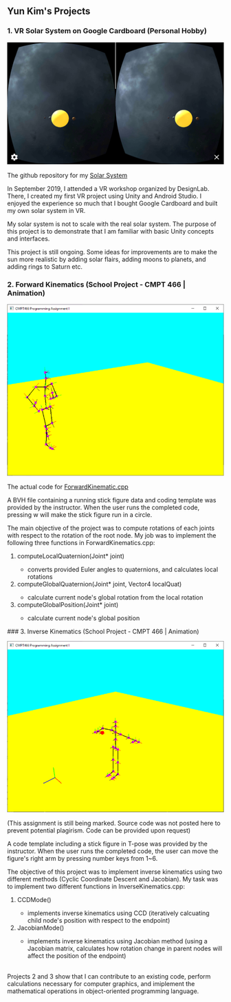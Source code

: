 ## Yun Kim's Projects

### 1. VR Solar System on Google Cardboard (Personal Hobby)
  
  ![Figure 1](https://github.com/melongbob/kabam/blob/master/Screenshot_20191115-230033.png?raw=true)

  The github repository for my [Solar System](https://github.com/melongbob/SolarSystemVR)
  
  In September 2019, I attended a VR workshop organized by DesignLab. There, I created my first VR project using Unity and Android Studio. I enjoyed the experience so much that I bought Google Cardboard and built my own solar system in VR.
  
  My solar system is not to scale with the real solar system. The purpose of this project is to demonstrate that I am familiar with basic Unity concepts and interfaces. 
  
  This project is still ongoing. Some ideas for improvements are to make the sun more realistic by adding solar flairs, adding moons to planets, and adding rings to Saturn etc.
  
### 2. Forward Kinematics (School Project - CMPT 466 | Animation)
  
  ![Figure 2](https://github.com/melongbob/kabam/blob/master/running_figure.PNG?raw=true)
  
  The actual code for [ForwardKinematic.cpp](https://github.com/melongbob/CMPT466-Animation/blob/master/CMPT466-985%20Program%20Assignment%201/build/ForwardKinematic.cpp)
  
  A BVH file containing a running stick figure data and coding template was provided by the instructor. When the user runs the completed code, pressing w will make the stick figure run in a circle.
  
  The main objective of the project was to compute rotations of each joints with respect to the rotation of the root node. My job was to implement the following three functions in ForwardKinematics.cpp:
<ol>
    <li>computeLocalQuaternion(Joint* joint)</li>
      <ul>
      <li>converts provided Euler angles to quaternions, and calculates local rotations</li>
      </ul>
    <li>computeGlobalQuaternion(Joint* joint, Vector4 localQuat)</li>
      <ul>
      <li>calculate current node's global rotation from the local rotation</li>
      </ul>
    <li>computeGlobalPosition(Joint* joint)</li>
      <ul>
      <li>calculate current node's global position</li>
      </ul>
</ol>   
### 3. Inverse Kinematics (School Project - CMPT 466 | Animation)

  ![Figure 3](https://github.com/melongbob/kabam/blob/master/right_arm_move.PNG?raw=true)
  
  (This assignment is still being marked. Source code was not posted here to prevent potential plagirism. Code can be provided upon request)
  
  A code template including a stick figure in T-pose was provided by the instructor. When the user runs the completed code, the user can move the figure's right arm by pressing number keys from 1~6.
  
  The objective of this project was to implement inverse kinematics using two different methods (Cyclic Coordinate Descent and Jacobian). My task was to implement two different functions in InverseKinematics.cpp:

<ol>
    <li>CCDMode()</li>
      <ul>
      <li>implements inverse kinematics using CCD (iteratively calcuating child node's position with respect to the endpoint)</li>
      </ul>
    <li>JacobianMode()</li>
      <ul>
      <li>implements inverse kinematics using Jacobian method (using a Jacobian matrix, calculates how rotation change in parent nodes will affect the position of the endpoint)</li>
      </ul>
</ol>

<br/>
  Projects 2 and 3 show that I can contribute to an existing code, perform calculations necessary for computer graphics, and imiplement the mathematical operations in object-oriented programming language.
